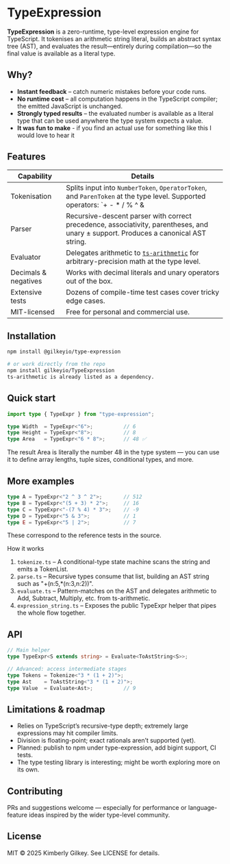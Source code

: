 # TypeExpression

**TypeExpression** is a zero-runtime, type-level expression engine for TypeScript. It tokenises an arithmetic string literal, builds an abstract syntax tree (AST), and evaluates the result—entirely during compilation—so the final value is available as a literal type.

## Why?

- **Instant feedback** – catch numeric mistakes before your code runs.  
- **No runtime cost** – all computation happens in the TypeScript compiler; the emitted JavaScript is unchanged.  
- **Strongly typed results** – the evaluated number is available as a literal type that can be used anywhere the type system expects a value.
- **It was fun to make** - if you find an actual use for something like this I would love to hear it

## Features

| Capability | Details |
|------------|---------|
| Tokenisation | Splits input into `NumberToken`, `OperatorToken`, and `ParenToken` at the type level. Supported operators: `+ - * / % ^ & |`. |
| Parser | Recursive-descent parser with correct precedence, associativity, parentheses, and unary ± support. Produces a canonical AST string. |
| Evaluator | Delegates arithmetic to [`ts-arithmetic`](https://github.com/arielhs/ts-arithmetic) for arbitrary-precision math at the type level. |
| Decimals & negatives | Works with decimal literals and unary operators out of the box. |
| Extensive tests | Dozens of compile-time test cases cover tricky edge cases. |
| MIT-licensed | Free for personal and commercial use. |

## Installation

```bash
npm install @gilkeyio/type-expression

# or work directly from the repo
npm install gilkeyio/TypeExpression
ts-arithmetic is already listed as a dependency.
```

## Quick start

```typescript
import type { TypeExpr } from "type-expression";

type Width  = TypeExpr<"6">;          // 6
type Height = TypeExpr<"8">;          // 8
type Area   = TypeExpr<"6 * 8">;      // 48 ✅

```
The result Area is literally the number 48 in the type system — you can use it to define array lengths, tuple sizes, conditional types, and more.

## More examples

```typescript
type A = TypeExpr<"2 ^ 3 ^ 2">;       // 512
type B = TypeExpr<"(5 + 3) * 2">;     // 16
type C = TypeExpr<"-(7 % 4) * 3">;    // -9
type D = TypeExpr<"5 & 3">;           // 1
type E = TypeExpr<"5 | 2">;           // 7
```

These correspond to the reference tests in the source.

How it works
1.	`tokenize.ts` –  A conditional-type state machine scans the string and emits a TokenList.
2.	`parse.ts` –  Recursive types consume that list, building an AST string such as "+(n:5,*(n:3,n:2))".
3.	`evaluate.ts` –  Pattern-matches on the AST and delegates arithmetic to Add, Subtract, Multiply, etc. from ts-arithmetic.
4.	`expression_string.ts` –  Exposes the public TypeExpr<expr> helper that pipes the whole flow together.

## API

```typescript
// Main helper
type TypeExpr<S extends string> = Evaluate<ToAstString<S>>;

// Advanced: access intermediate stages
type Tokens = Tokenize<"3 * (1 + 2)">;
type Ast    = ToAstString<"3 * (1 + 2)">;
type Value  = Evaluate<Ast>;          // 9
```

## Limitations & roadmap
- Relies on TypeScript’s recursive-type depth; extremely large expressions may hit compiler limits.
- Division is floating-point; exact rationals aren’t supported (yet).
- Planned: publish to npm under type-expression, add bigint support, CI tests.
- The type testing library is interesting; might be worth exploring more on its own.

## Contributing

PRs and suggestions welcome — especially for performance or language-feature ideas inspired by the wider type-level community.

## License

MIT © 2025 Kimberly Gilkey. See LICENSE for details.
